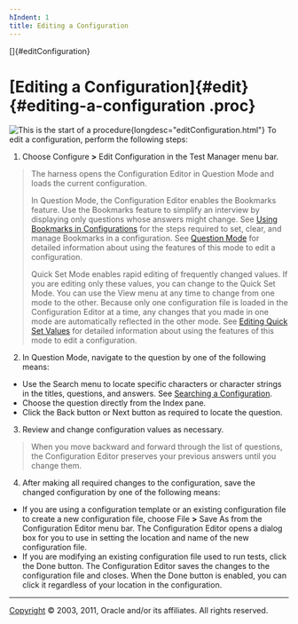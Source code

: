 ```yaml
---
hIndent: 1
title: Editing a Configuration
---
```


[]{#editConfiguration}

# [Editing a Configuration]{#edit} {#editing-a-configuration .proc}

![This is the start of a procedure](../../images/hg_proc.gif){longdesc="editConfiguration.html"} To
edit a configuration, perform the following steps:

1.  Choose Configure **\>** Edit Configuration in the Test Manager menu bar.

> The harness opens the Configuration Editor in Question Mode and loads the current configuration.
>
> In Question Mode, the Configuration Editor enables the Bookmarks feature. Use the Bookmarks
> feature to simplify an interview by displaying only questions whose answers might change. See
> [Using Bookmarks in Configurations](setMarkers.html) for the steps required to set, clear, and
> manage Bookmarks in a configuration. See [Question Mode](fullViewDialog.html) for detailed
> information about using the features of this mode to edit a configuration.
>
> Quick Set Mode enables rapid editing of frequently changed values. If you are editing only these
> values, you can change to the Quick Set Mode. You can use the View menu at any time to change from
> one mode to the other. Because only one configuration file is loaded in the Configuration Editor
> at a time, any changes that you made in one mode are automatically reflected in the other mode.
> See [Editing Quick Set Values](editQuickSet.html) for detailed information about using the
> features of this mode to edit a configuration.

2.  In Question Mode, navigate to the question by one of the following means:

-   Use the Search menu to locate specific characters or character strings in the titles, questions,
    and answers. See [Searching a Configuration](searchConfiguration.html).
-   Choose the question directly from the Index pane.
-   Click the Back button or Next button as required to locate the question.

3.  Review and change configuration values as necessary.

> When you move backward and forward through the list of questions, the Configuration Editor
> preserves your previous answers until you change them.

4.  After making all required changes to the configuration, save the changed configuration by one of
    the following means:

-   If you are using a configuration template or an existing configuration file to create a new
    configuration file, choose File **\>** Save As from the Configuration Editor menu bar. The
    Configuration Editor opens a dialog box for you to use in setting the location and name of the
    new configuration file.
-   If you are modifying an existing configuration file used to run tests, click the Done button.
    The Configuration Editor saves the changes to the configuration file and closes. When the Done
    button is enabled, you can click it regardless of your location in the configuration.

----------------------------------------------------------------------------------------------------

[Copyright](../copyright.html) © 2003, 2011, Oracle and/or its affiliates. All rights reserved.
